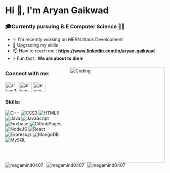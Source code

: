 <h1 align="left">Hi 👋, I'm Aryan Gaikwad</h1>
<h3 align="left">🎓Currently pursuing B.E Computer Science 🧑‍💻</h3>

- ✨ I'm recently working on MERN Stack Development
- 🏢 Upgrading my skills 
- 📫 How to reach me : **https://www.linkedin.com/in/aryan-gaikwad**
- ⚡ Fun fact : **We are about to die 💀**

<img align="right" alt="Coding" width="300" top:0px src="https://i.pinimg.com/originals/e8/f4/53/e8f453469a3ec97ecd354df465d73913.gif">   
<h3 align="left">Connect with me:</h3>
<p align="left">
<a href="https://twitter.com/aryan29093" target="blank"><img align="center" src="https://raw.githubusercontent.com/rahuldkjain/github-profile-readme-generator/master/src/images/icons/Social/twitter.svg" alt="aryan29093" height="30" width="40" /></a>
<a href="https://linkedin.com/in/aryan-gaikwad" target="blank"><img align="center" src="https://raw.githubusercontent.com/rahuldkjain/github-profile-readme-generator/master/src/images/icons/Social/linked-in-alt.svg" alt="aryan-gaikwad" height="30" width="40" /></a>
<a href="https://discord.com/channels/@aryan_2909" target="blank"><img align="center" src="https://raw.githubusercontent.com/rahuldkjain/github-profile-readme-generator/master/src/images/icons/Social/discord.svg" alt="aryan_2909" height="30" width="40" /></a>
</p>
<h3 align="left">Skills:</h3>

![C++](https://img.shields.io/badge/c++-%2300599C.svg?style=for-the-badge&logo=c%2B%2B&logoColor=white) ![CSS3](https://img.shields.io/badge/css3-%231572B6.svg?style=for-the-badge&logo=css3&logoColor=white) ![HTML5](https://img.shields.io/badge/html5-%23E34F26.svg?style=for-the-badge&logo=html5&logoColor=white) ![Java](https://img.shields.io/badge/java-%23ED8B00.svg?style=for-the-badge&logo=openjdk&logoColor=white) ![JavaScript](https://img.shields.io/badge/javascript-%23323330.svg?style=for-the-badge&logo=javascript&logoColor=%23F7DF1E) ![Firebase](https://img.shields.io/badge/firebase-%23039BE5.svg?style=for-the-badge&logo=firebase) ![GithubPages](https://img.shields.io/badge/github%20pages-121013?style=for-the-badge&logo=github&logoColor=white) ![NodeJS](https://img.shields.io/badge/node.js-6DA55F?style=for-the-badge&logo=node.js&logoColor=white) ![React](https://img.shields.io/badge/react-%2320232a.svg?style=for-the-badge&logo=react&logoColor=%2361DAFB) ![Express.js](https://img.shields.io/badge/express.js-%23404d59.svg?style=for-the-badge&logo=express&logoColor=%2361DAFB) ![MongoDB](https://img.shields.io/badge/MongoDB-%234ea94b.svg?style=for-the-badge&logo=mongodb&logoColor=white) ![MySQL](https://img.shields.io/badge/mysql-%2300000f.svg?style=for-the-badge&logo=mysql&logoColor=white)

<div style="clear:both;"></div>

<div style="float:left; margin-right:10px;">
    <img src="https://github-readme-stats.vercel.app/api/top-langs?username=megamind0407&show_icons=true&theme=dark&locale=en&layout=compact" alt="megamind0407" />
</div>

<div style="float:left; margin-right:10px;">
    <img src="https://github-readme-stats.vercel.app/api?username=megamind0407&show_icons=true&theme=dark&locale=en" alt="megamind0407" />
</div>

<div style="float:left;">
    <img src="https://github-readme-streak-stats.herokuapp.com/?user=megamind0407&theme=dark" alt="megamind0407" />
</div>

<div style="clear:both;"></div>
